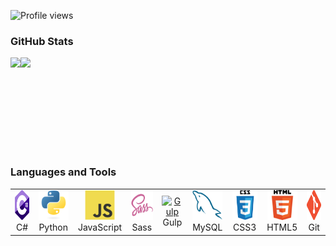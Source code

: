 ![Profile views](https://gpvc.arturio.dev/YarikMix)


<h3 align="left">GitHub Stats</h3>

<div align="center" style="display: flex;">
  <img height="150em" src="https://github-readme-stats.vercel.app/api?username=YarikMix&show_icons=true&title_color=007bff&text_color=e7e7e7&icon_color=007bff&bg_color=171c28" />
  <img height="150em" src="https://github-readme-stats.vercel.app/api/top-langs/?username=YarikMix&langs_count=10&layout=compact&title_color=007bff&text_color=e7e7e7&icon_color=007bff&bg_color=171c28" />
</div>

<h3 align="left">Languages and Tools</h3>

<table>
	<tr>
		<td align="center" width="96">
			<a href="#">
				<img src="./img/c-sharp.svg" width="48" height="48" alt="C#"/>
			</a>
			<br>C#
		</td>
		<td align="center" width="96">
			<a href="#">
				<img src="./img/python.svg" width="48" height="48" alt="Python"/>
			</a>
			<br>Python
		</td>
		<td align="center" width="96">
			<a href="#">
				<img src="./img/javascript.svg" width="48" height="48" alt="JavaScript"/>
			</a>
			<br>JavaScript
		</td>
		<td align="center" width="96">
			<a href="#">
				<img src="./img/sass.svg" width="48" height="48" alt="Sass"/>
			</a>
			<br>Sass
		</td>
		<td align="center" width="96">
			<a href="#">
				<img src="https://upload.wikimedia.org/wikipedia/commons/thumb/7/72/Gulp.js_Logo.svg/1200px-Gulp.js_Logo.svg.png" height="48" alt="Gulp"/>
			</a>
			<br>Gulp
		</td>
		<td align="center" width="96">
			<a href="#">
				<img src="./img/mysql.svg" width="48" height="48" alt="MySQL"/>
			</a>
			<br>MySQL
		</td>
		<td align="center" width="96">
			<a href="#">
				<img src="./img/css3.png" width="48" height="48" alt="CSS3"/>
			</a>
			<br>CSS3
		</td>
		<td align="center" width="96">
			<a href="#">
				<img src="./img/html5.png" width="48" height="48" alt="HTML5"/>
			</a>
			<br>HTML5
		</td>
		<td align="center" width="96">
			<a href="#">
				<img src="./img/git.png" width="48" height="48" alt="Git"/>
			</a>
			<br>Git
		</td>
	</tr>
</table>
